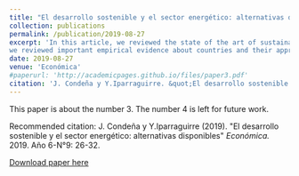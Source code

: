 ```yaml
---
title: "El desarrollo sostenible y el sector energético: alternativas disponibles"
collection: publications
permalink: /publication/2019-08-27
excerpt: 'In this article, we reviewed the state of the art of sustainable development and energy sector. Moreover,
we reviewed important empirical evidence about countries and their approach of using renewable energies within a frame of sustainable development.'
date: 2019-08-27
venue: 'Económica'
#paperurl: 'http://academicpages.github.io/files/paper3.pdf'
citation: 'J. Condeña y Y.Iparraguirre. &quot;El desarrollo sostenible y el sector energético: alternativas disponibles &quot; <i>Económica</i>. 2019. Año 6-N°9: 26-32.'
---
```

This paper is about the number 3. The number 4 is left for future work.

Recommended citation: J. Condeña y Y.Iparraguirre (2019). "El desarrollo sostenible y el sector energético: alternativas disponibles" <i>Económica.</i> 2019. Año 6-N°9: 26-32.

[Download paper here](https://drive.google.com/file/d/16vtctwFY7wju4TKgKTNxGCH45TD0wrq0/view?usp=sharing)

